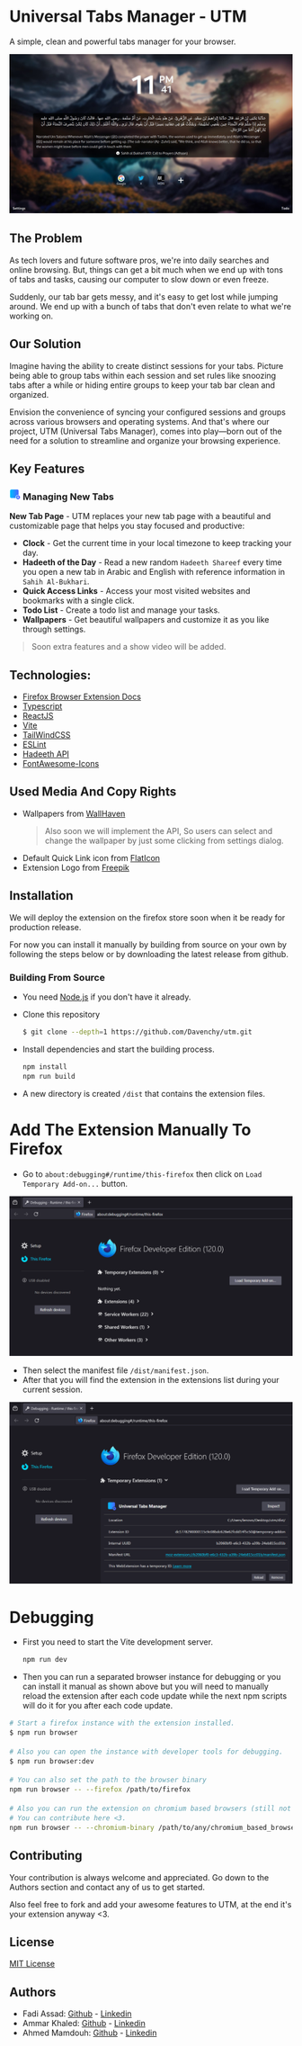 # Universal Tabs Manager - UTM

A simple, clean and powerful tabs manager for your browser.

![The UTM extension NewTab page on Firefox](/public/screenforreadme.jpg)

## The Problem

As tech lovers and future software pros, we're into daily searches and online browsing. But, things can get a bit much when we end up with tons of tabs and tasks, causing our computer to slow down or even freeze.

Suddenly, our tab bar gets messy, and it's easy to get lost while jumping around. We end up with a bunch of tabs that don't even relate to what we're working on.

## Our Solution

Imagine having the ability to create distinct sessions for your tabs. Picture being able to group tabs within each session and set rules like snoozing tabs after a while or hiding entire groups to keep your tab bar clean and organized.

Envision the convenience of syncing your configured sessions and groups across various browsers and operating systems. And that's where our project, UTM (Universal Tabs Manager), comes into play—born out of the need for a solution to streamline and organize your browsing experience.

## Key Features

### <img src="public/icons/icon.png" width=20 height=20> Managing New Tabs

 **New Tab Page** - UTM replaces your new tab page with a beautiful and customizable page that helps you stay focused and productive:
- **Clock** - Get the current time in your local timezone to keep tracking your day.
- **Hadeeth of the Day** - Read a new random `Hadeeth Shareef` every time you open a new tab in Arabic and English with reference information in `Sahih Al-Bukhari`.
- **Quick Access Links** - Access your most visited websites and bookmarks with a single click.
- **Todo List** - Create a todo list and manage your tasks.
- **Wallpapers** - Get beautiful wallpapers and customize it as you like through settings.

> Soon extra features and a show video will be added.

## Technologies:

- [Firefox Browser Extension Docs](https://developer.mozilla.org/en-US/docs/Mozilla/Add-ons/WebExtensions)
- [Typescript](https://www.typescriptlang.org/)
- [ReactJS](https://react.dev/)
- [Vite](https://vitejs.dev/)
- [TailWindCSS](https://tailwindcss.com/)
- [ESLint](https://eslint.org/)
- [Hadeeth API](https://github.com/fawazahmed0/hadith-api)
- [FontAwesome-Icons](https://fontawesome.com/)

## Used Media And Copy Rights
- Wallpapers from [WallHaven](https://wallhaven.cc/w/jxd1x5)
  > Also soon we will implement the API, So users can select and change the wallpaper by just some clicking from settings dialog.
- Default Quick Link icon from [FlatIcon](https://www.flaticon.com/free-icon/link_7471685?term=link&page=1&position=54&origin=search&related_id=7471685)
- Extension Logo from [Freepik](https://www.freepik.com/icon/user-interface_7580043#fromView=search&term=new+tab+plus&page=1&position=36&track=ais&uuid=692b2c7e-baf7-40b9-ab5a-6e945f3c5973)

## Installation

We will deploy the extension on the firefox store soon when it be ready for production release.

For now you can install it manually by building from source on your own by following the steps below or by downloading the latest release from github.

### Building From Source

- You need [Node.js](https://nodejs.org/en/download/current) if you don't have it already.

- Clone this repository

  ```bash
  $ git clone --depth=1 https://github.com/Davenchy/utm.git
  ```

- Install dependencies and start the building process.

  ```bash
  npm install
  npm run build
  ```

- A new directory is created `/dist` that contains the extension files.

# Add The Extension Manually To Firefox

- Go to `about:debugging#/runtime/this-firefox` then click on `Load Temporary Add-on...` button.

![img](/public/load_extention.png)

- Then select the manifest file `/dist/manifest.json`.
- After that you will find the extension in the extensions list during your current session.

![img](/public/loaded.png)

# Debugging

- First you need to start the Vite development server.

    ```bash
    npm run dev
    ```
    
- Then you can run a separated browser instance for debugging
  or you can install it manual as shown above but you will need to manually reload the extension after each code update
  while the next npm scripts will do it for you after each code update.

```bash
# Start a firefox instance with the extension installed.
$ npm run browser

# Also you can open the instance with developer tools for debugging.
$ npm run browser:dev

# You can also set the path to the browser binary
npm run browser -- --firefox /path/to/firefox

# Also you can run the extension on chromium based browsers (still not fully supported yet and contains bugs)
# You can contribute here <3.
npm run browser -- --chromium-binary /path/to/any/chromium_based_browser
```

## Contributing

Your contribution is always welcome and appreciated. Go down to the Authors section and contact any of us to get started.

Also feel free to fork and add your awesome features to UTM, at the end it's your extension anyway <3.

## License

[MIT License](https://choosealicense.com/licenses/mit/)

## Authors

- Fadi Assad: [Github](https://github.com/Davenchy) - [Linkedin](https://www.linkedin.com/in/fadi-asaad/)
- Ammar Khaled: [Github](https://github.com/Ammar-Khaled) - [Linkedin](https://www.linkedin.com/in/ammar-khaled-895aa823b/)
- Ahmed Mamdouh: [Github](https://github.com/Ahmed-D007A) - [Linkedin](https://www.linkedin.com/in/ahmed-mamdouh-884805261/)
